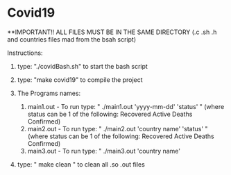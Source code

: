 # Covid19

**IMPORTANT!! ALL FILES MUST BE IN THE SAME DIRECTORY (.c .sh .h and countries files mad from the bsah script)

Instructions:

1. type: "./covidBash.sh" to start the bash script 

2. type: "make covid19" to compile the project

3. The Programs names:
	1. main1.out - To run type: " ./main1.out 'yyyy-mm-dd' 'status' " (where status can be 1 of the following: Recovered Active Deaths Confirmed)
	2. main2.out - To run type: " ./main2.out 'country name' 'status' " (where status can be 1 of the following: Recovered Active Deaths Confirmed)
	3. main3.out - To run type: " ./main3.out 'country name'

4. type: " make clean " to clean all .so .out files

	
